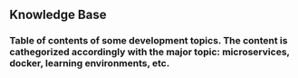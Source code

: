 ## Knowledge Base

### Table of contents of some development topics. The content is cathegorized accordingly with the major topic: microservices, docker, learning environments, etc. 

